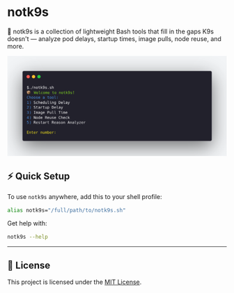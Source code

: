 # notk9s
🐢 notk9s is a collection of lightweight Bash tools that fill in the gaps K9s doesn't — analyze pod delays, startup times, image pulls, node reuse, and more.

![demo](./demo.png)

## ⚡ Quick Setup

To use `notk9s` anywhere, add this to your shell profile:

```bash
alias notk9s="/full/path/to/notk9s.sh"
````


Get help with:

```bash
notk9s --help
```
---

## 📄 License

This project is licensed under the [MIT License](LICENSE).
